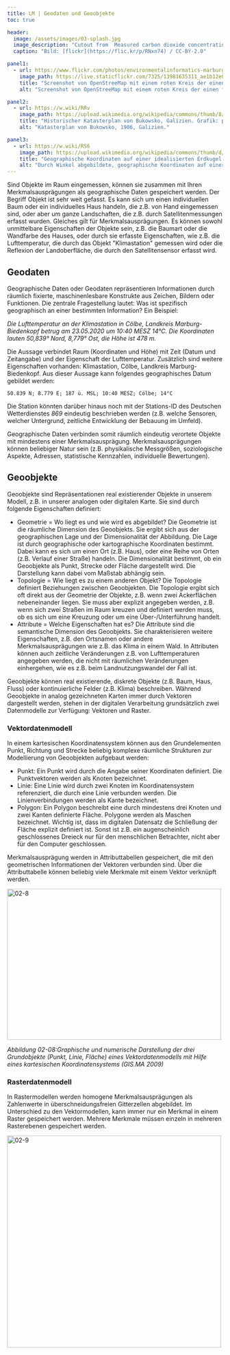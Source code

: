 ```yaml
---
title: LM | Geodaten und Geoobjekte
toc: true

header:
  image: /assets/images/03-splash.jpg
  image_description: "Cutout from  Measured carbon dioxide concentrations in Vancouver"
  caption: "Bild: [flickr](https://flic.kr/p/RNxn74) / CC-BY-2.0"

panel1:  
  - url: https://www.flickr.com/photos/environmentalinformatics-marburg/13981635311
    image_path: https://live.staticflickr.com/7325/13981635311_ae1b12e0cf_b.jpg
    title: "Screenshot von OpenStreeMap mit einem roten Kreis der einen fiktiven Pannenort auf einer Autobahn identifziert."
    alt: "Screenshot von OpenStreeMap mit einem roten Kreis der einen fiktiven Pannenort auf einer Autobahn identifziert."

panel2:  
  - url: https://w.wiki/RRv
    image_path: https://upload.wikimedia.org/wikipedia/commons/thumb/8/84/Bukowsko_-_mapa_katastralna_%281906%29.jpg/1280px-Bukowsko_-_mapa_katastralna_%281906%29.jpg
    title: "Historischer Katasterplan von Bukowsko, Galizien. Grafik: przeslal Marek Silarski / Public domain via wikimedia.org"
    alt: "Katasterplan von Bukowsko, 1906, Galizien."

panel3:  
  - url: https://w.wiki/RS6
    image_path: https://upload.wikimedia.org/wikipedia/commons/thumb/d/d9/Geographic_coordinates_sphere.svg/487px-Geographic_coordinates_sphere.svg.png
    title: "Geographische Koordinaten auf einer idealisierten Erdkugel. Grafik: E^(nix) / CC BY-SA via wikimedia.org"
    alt: "Durch Winkel abgebildete, geographische Koordinaten auf einer Kugel."
---
```


Sind Objekte im Raum eingemessen, können sie zusammen mit Ihren Merkmalsausprägungen als geographische Daten gespeichert werden. Der Begriff Objekt ist sehr weit gefasst. Es kann sich um einen individuellen Baum oder ein individuelles Haus handeln, die z.B. von Hand eingemessen sind, oder aber um ganze Landschaften, die z.B. durch Satellitenmessungen erfasst wurden. Gleiches gilt für Merkmalsausprägungen. Es können sowohl unmittelbare Eigenschaften der Objekte sein, z.B. die Baumart oder die Wandfarbe des Hauses, oder durch sie erfasste Eigenschaften, wie z.B. die Lufttemperatur, die durch das Objekt "Klimastation" gemessen wird oder die Reflexion der Landoberfläche, die durch den Satellitensensor erfasst wird.

## Geodaten

Geographische Daten oder Geodaten repräsentieren Informationen durch räumlich fixierte, maschinenlesbare Konstrukte aus Zeichen, Bildern oder Funktionen. Die zentrale Fragestellung lautet: Was ist spezifisch geographisch an einer bestimmten Information? Ein Beispiel:

*Die Lufttemperatur an der Klimastation in Cölbe, Landkreis Marburg-Biedenkopf betrug am 23.05.2020 um 10:40 MESZ 14°C. Die Koordinaten lauten 50,839° Nord, 8,779° Ost, die Höhe ist 478 m.*

Die Aussage verbindet Raum (Koordinaten und Höhe) mit Zeit (Datum und Zeitangabe) und der Eigenschaft der Lufttemperatur. Zusätzlich sind weitere Eigenschaften vorhanden: Klimastation, Cölbe, Landkreis Marburg-Biedenkopf. Aus dieser Aussage kann folgendes geographisches Datum gebildet werden:

```
50.839 N; 8.779 E; 187 ü. MSL; 10:40 MESZ; Cölbe; 14°C
```

Die Station könnten darüber hinaus noch mit der Stations-ID des Deutschen Wetterdienstes *869* eindeutig beschrieben werden (z.B. welche Sensoren, welcher Untergrund, zeitliche Entwicklung der Bebauung im Umfeld).

Geographische Daten verbinden somit räumlich eindeutig verortete Objekte mit mindestens einer Merkmalsausprägung. Merkmalsausprägungen können beliebiger Natur sein (z.B. physikalische Messgrößen, soziologische Aspekte, Adressen, statistische Kennzahlen, individuelle Bewertungen).

## Geoobjekte

Geoobjekte sind Repräsentationen real existierender Objekte in unserem Modell, z.B. in unserer analogen oder digitalen Karte.
Sie sind durch folgende Eigenschaften definiert:
* Geometrie = Wo liegt es und wie wird es abgebildet? Die Geometrie ist die räumliche Dimension des Geoobjekts. Sie ergibt sich aus der geographischen Lage und der Dimensionalität der Abbildung. Die Lage ist durch geographische oder kartographische Koordinaten bestimmt. Dabei kann es sich um einen Ort (z.B. Haus), oder eine Reihe von Orten (z.B. Verlauf einer Straße) handeln. Die Dimensionalität bestimmt, ob ein Geoobjekte als Punkt, Strecke oder Fläche dargestellt wird. Die Darstellung kann dabei vom Maßstab abhängig sein.
* Topologie = Wie liegt es zu einem anderen Objekt? Die Topologie definiert Beziehungen zwischen Geoobjekten. Die Topologie ergibt sich oft direkt aus der Geometrie der Objekte, z.B. wenn zwei Ackerflächen nebeneinander liegen. Sie muss aber explizit angegeben werden, z.B. wenn sich zwei Straßen im Raum kreuzen und definiert werden muss, ob es sich um eine Kreuzung oder um eine Über-/Unterführung handelt.
* Attribute = Welche Eigenschaften hat es? Die Attribute sind die semantische Dimension des Geoobjekts. Sie charakterisieren weitere Eigenschaften, z.B. den Ortsnamen oder andere Merkmalsausprägungen wie z.B. das Klima in einem Wald. In Attributen können auch zeitliche Veränderungen z.B. von Lufttemperaturen angegeben werden, die nicht mit räumlichen Veränderungen einhergehen, wie es z.B. beim Landnutzungswandel der Fall ist.

Geoobjekte können real existierende, diskrete Objekte (z.B. Baum, Haus, Fluss) oder kontinuierliche Felder (z.B. Klima) beschreiben. Während Geoobjekte in analog gezeichneten Karten immer durch Vektoren dargestellt werden, stehen in der digitalen Verarbeitung grundsätzlich zwei Datenmodelle zur Verfügung: Vektoren und Raster.

### Vektordatenmodell

In einem kartesischen Koordinatensystem können aus den Grundelementen Punkt, Richtung und Strecke beliebig komplexe räumliche Strukturen zur Modellierung von Geoobjekten aufgebaut werden:
* Punkt: Ein Punkt wird durch die Angabe seiner Koordinaten definiert. Die Punktvektoren werden als Knoten bezeichnet.
* Linie: Eine Linie wird durch zwei Knoten im Koordinatensystem referenziert, die durch eine Linie verbunden werden. Die Linienverbindungen werden als Kante bezeichnet.
* Polygon: Ein Polygon beschreibt eine durch mindestens drei Knoten und zwei Kanten definierte Fläche. Polygone werden als Maschen bezeichnet. Wichtig ist, dass im digitalen Datensatz die Schließung der Fläche explizit definiert ist. Sonst ist z.B. ein augenscheinlich geschlossenes Dreieck nur für den menschlichen Betrachter, nicht aber für den Computer geschlossen.

Merkmalsausprägung werden in Attributtabellen gespeichert, die mit den geometrischen Informationen der Vektoren verbunden sind. Über die Attributtabelle können beliebig viele Merkmale mit einem Vektor verknüpft werden.

<html><a href="https://www.flickr.com/photos/environmentalinformatics-marburg/13973697615" title="02-8 by Environmental Informatics Marburg, on Flickr"><img src="https://farm6.staticflickr.com/5224/13973697615_88db5c67e1.jpg" width="500" height="352" alt="02-8"></a></html>

*Abbildung 02-08:Graphische und numerische Darstellung der drei Grundobjekte (Punkt, Linie, Fläche) eines Vektordatenmodells mit Hilfe eines kartesischen Koordinatensystems (GIS.MA 2009)*

### Rasterdatenmodell

In Rastermodellen werden homogene Merkmalsausprägungen als Zahlenwerte in überschneidungsfreien Gitterzellen abgebildet. Im Unterschied zu den Vektormodellen, kann immer nur ein Merkmal in einem Raster gespeichert werden. Mehrere Merkmale müssen einzeln in mehreren Rasterebenen gespeichert werden.

<html><a href="https://www.flickr.com/photos/environmentalinformatics-marburg/13993690753" title="02-9 by Environmental Informatics Marburg, on Flickr"><img src="https://farm8.staticflickr.com/7369/13993690753_173e09e3fb.jpg" width="500" height="494" alt="02-9"></a></html>
